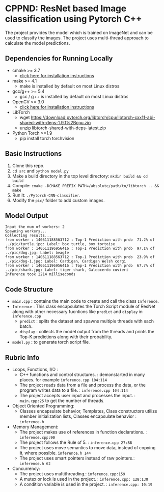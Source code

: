 # CPPND: ResNet based Image classification using Pytorch C++

The project provides the model which is trained on ImageNet and can be used to classify the images. The project uses multi-thread approach to calculate the model predictions.  

## Dependencies for Running Locally
* cmake >= 3.7
  * [click here for installation instructions](https://cmake.org/install/)
* make >= 4.1 
  * make is installed by default on most Linux distros
* gcc/g++ >= 5.4
  * gcc / g++ is installed by default on most Linux distros
* OpenCV >= 3.0
  * [click here for installation instructions](https://docs.opencv.org/master/d7/d9f/tutorial_linux_install.html)
* LibTorch 
  * wget https://download.pytorch.org/libtorch/cpu/libtorch-cxx11-abi-shared-with-deps-1.9.1%2Bcpu.zip
  * unzip libtorch-shared-with-deps-latest.zip
* Python Torch >=1.9
  * pip install torch torchvision

## Basic Instructions

1. Clone this repo.
2. `cd src` and `python model.py`
3. Make a build directory in the top level directory: `mkdir build && cd build`
4. Compile: `cmake -DCMAKE_PREFIX_PATH=/absolute/path/to/libtorch .. && make`
5. Run it: `./Pytorch-CNN-classifier`.
6. Modify the `pic/` folder to add custom images.

## Model Output
```
Input the num of workers: 2
Spawning workers...
Collecting results...
from worker : 140511188563712 : Top-1 Prediction with prob  71.2% of    ../pic/turtle.jpg: Label: box turtle, box tortoise
from worker : 140511196956416 : Top-1 Prediction with prob  97.1% of       ../pic/dog.jpg: Label: beagle
from worker : 140511188563712 : Top-1 Prediction with prob  23.9% of     ../pic/dog-1.jpg: Label: Cardigan, Cardigan Welsh corgi
from worker : 140511196956416 : Top-1 Prediction with prob  67.7% of     ../pic/shark.jpg: Label: tiger shark, Galeocerdo cuvieri
Inference took 2214 milliseconds
```

## Code Structure

* `main.cpp` : contains the main code to create and call the class `Inference`.
* `Inference` : This class encapsulates the Torch Script module of ResNet along with other necessary fucntions like `predict` and `display` in `inference.cpp`
  *  `predict` : splits the dataset and spawns multiple threads with each batch.
  *  `display` : collects the model output from the threads and prints the Top-K predictions along with their probability.
* `model.py` : to generate torch script file.

## Rubric Info

* Loops, Functions, I/O :
  * C++ functions and control structures. : demonstarted in many places. for example `inference.cpp 104:114`   
  * The project reads data from a file and process the data, or the program writes data to a file. : `inference.cpp 104:114` 
  * The project accepts user input and processes the input. : `main.cpp:25` to get the number of threads.
* Object Oriented Programming:
  * Classes encapsulate behavior, Templates, Class constructors utilize member initialization lists, Classes encapsulate behavior : `inference.h`
* Memory Management:
  * The project makes use of references in function declarations. : `inference.cpp:90`
  * The project follows the Rule of 5. : `inference.cpp 27:88`
  * The project uses move semantics to move data, instead of copying it, where possible. `inference.h 144`
  * The project uses smart pointers instead of raw pointers.: `inference.h 62`
* Concurrency:
  * The project uses multithreading.: `inference.cpp:159`
  * A mutex or lock is used in the project. : `inference.cpp: 128:130`
  * A condition variable is used in the project. : `inference.cpp: 10:19`
